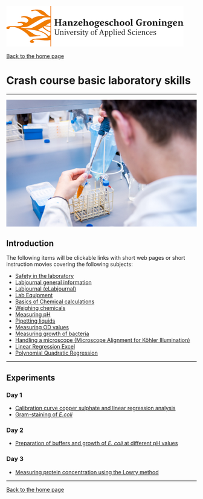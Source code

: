 ![Hanze](../hanze/hanze.png)

[Back to the home page](../index.md)

# Crash course basic laboratory skills

---

![Pic](./impression/impression.jpg)

## Introduction
The following items will be clickable links with short web pages or short instruction movies covering the following subjects:
- [Safety in the laboratory](./safety/safety.html)
- [Labjournal general information](./labjournal/labjournal.pdf)
- [Labjournal (eLabjournal)](https://www.elabjournal.com/doc/QuickStartGuide.html)
- [Lab Equipment](./lab_equipment.html)
- [Basics of Chemical calculations](./chemical_calculations.html)
- [Weighing chemicals](https://www.youtube.com/watch?v=kNUdYdwQ-2Q)
- [Measuring pH](https://www.youtube.com/watch?v=gtcCLldrcg4)
- [Pipetting liquids](https://nl.gilson.com/pub/static/frontend/Gilson/customtheme/en_US/images/docs/2019_Guide_to_Pipetting_LT800550-F_compressed.pdf)
- [Measuring OD values](https://www.youtube.com/watch?v=xHQM4BbR040)
- [Measuring growth of bacteria](https://www.youtube.com/watch?v=_5_tlot3rvs)
- [Handling a microscope (Microscope Alignment for Köhler Illumination)](./microscopy/microscopy.html)
- [Linear Regression Excel](https://www.youtube.com/watch?v=Cltt47Ah3Q4)
- [Polynomial Quadratic Regression](https://www.youtube.com/watch?v=kXezPdlO-G8)

---

## Experiments

### Day 1
- [Calibration curve copper sulphate and linear regression analysis](./calibration_curve_copper.md)
- [Gram-staining of *E.coli*](gram_staining.md)

### Day 2
- [Preparation of buffers and growth of *E. coli* at different pH values](buffers_growth.md)

### Day 3
- [Measuring protein concentration using the Lowry method](lowry.md)

--- 

[Back to the home page](../index.md)

<script type="text/x-mathjax-config">
  MathJax.Hub.Config({
    tex2jax: {
      inlineMath: [ ['$','$'], ["\\(","\\)"] ],
      processEscapes: true
    }
  });
</script>
    
<script type="text/javascript"
        src="https://cdn.mathjax.org/mathjax/latest/MathJax.js?config=TeX-AMS-MML_HTMLorMML">
</script>